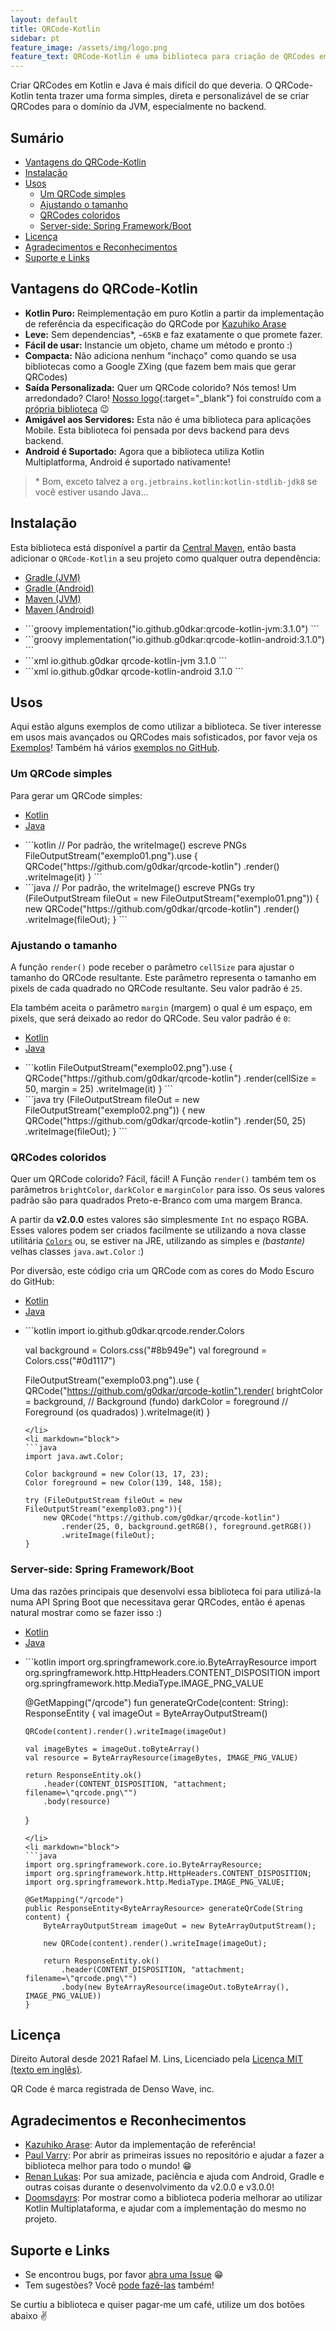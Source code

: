 ```yaml
---
layout: default
title: QRCode-Kotlin
sidebar: pt
feature_image: /assets/img/logo.png
feature_text: QRCode-Kotlin é uma biblioteca para criação de QRCodes em Kotlin e Java
---
```

Criar QRCodes em Kotlin e Java é mais difícil do que deveria. O QRCode-Kotlin tenta trazer uma forma simples, direta e
personalizável de se criar QRCodes para o domínio da JVM, especialmente no backend.

## Sumário

<!-- toc -->

- [Vantagens do QRCode-Kotlin](#vantagens-do-qrcode-kotlin)
- [Instalação](#instalação)
- [Usos](#usos)
  * [Um QRCode simples](#um-qrcode-simples)
  * [Ajustando o tamanho](#ajustando-o-tamanho)
  * [QRCodes coloridos](#qrcodes-coloridos)
  * [Server-side: Spring Framework/Boot](#server-side-spring-frameworkboot)
- [Licença](#licença)
- [Agradecimentos e Reconhecimentos](#agradecimentos-e-reconhecimentos)
- [Suporte e Links](#suporte-e-links)

<!-- tocstop -->

## Vantagens do QRCode-Kotlin

* **Kotlin Puro:** Reimplementação em puro Kotlin a partir da implementação de referência da especificação do QRCode
  por [Kazuhiko Arase](https://github.com/kazuhikoarase/qrcode-generator)
* **Leve:** Sem dependencias*, `~65KB` e faz exatamente o que promete fazer.
* **Fácil de usar:** Instancie um objeto, chame um método e pronto :)
* **Compacta:** Não adiciona nenhum "inchaço" como quando se usa bibliotecas como a Google ZXing (que fazem bem mais que
  gerar QRCodes)
* **Saída Personalizada:** Quer um QRCode colorido? Nós temos! Um arredondado? Claro! [Nosso logo](/assets/img/logo.png){:target="_blank"}
  foi construído com a [própria biblioteca](https://github.com/g0dkar/qrcode-kotlin/blob/main/examples/kotlin/src/main/kotlin/QRCodeKotlinLogo.kt) 😉
* **Amigável aos Servidores:** Esta não é uma biblioteca para aplicações Mobile. Esta biblioteca foi pensada por devs
  backend para devs backend.
* **Android é Suportado:** Agora que a biblioteca utiliza Kotlin Multiplatforma, Android é suportado nativamente!

>\* Bom, exceto talvez a `org.jetbrains.kotlin:kotlin-stdlib-jdk8` se você estiver usando Java...

## Instalação

Esta biblioteca está disponível a partir da [Central Maven](https://search.maven.org/artifact/io.github.g0dkar/qrcode-kotlin/3.1.0/qrcode-kotlin),
então basta adicionar o `QRCode-Kotlin` a seu projeto como qualquer outra dependência:

<ul class="tab" data-tab="736c69e9-16ec-4d21-b16b-0f2ed22bcfcf" data-name="deps">
    <li class="active"><a href="#">Gradle (JVM)</a></li>
    <li><a href="#">Gradle (Android)</a></li>
    <li><a href="#">Maven (JVM)</a></li>
    <li><a href="#">Maven (Android)</a></li>
</ul>
<ul class="tab-content" id="736c69e9-16ec-4d21-b16b-0f2ed22bcfcf" data-name="deps">
<li class="active" markdown="block">
```groovy
implementation("io.github.g0dkar:qrcode-kotlin-jvm:3.1.0")
```
</li>
<li markdown="block">
```groovy
implementation("io.github.g0dkar:qrcode-kotlin-android:3.1.0")
```
</li>
<li markdown="block">
```xml
<dependency>
    <groupId>io.github.g0dkar</groupId>
    <artifactId>qrcode-kotlin-jvm</artifactId>
    <version>3.1.0</version>
</dependency>
```
</li>
<li markdown="block">
```xml
<dependency>
    <groupId>io.github.g0dkar</groupId>
    <artifactId>qrcode-kotlin-android</artifactId>
    <version>3.1.0</version>
</dependency>
```
</li>
</ul>

## Usos

Aqui estão alguns exemplos de como utilizar a biblioteca. Se tiver interesse em usos mais avançados ou QRCodes mais
sofisticados, por favor veja os [Exemplos](/exemplos)! Também há vários [exemplos no GitHub](https://github.com/g0dkar/qrcode-kotlin/tree/main/examples).

### Um QRCode simples

Para gerar um QRCode simples:

<ul class="tab" data-tab="900b518b-69c9-470b-80ca-8573b8396a41" data-name="exemplo01">
    <li class="active"><a href="#">Kotlin</a></li>
    <li><a href="#">Java</a></li>
</ul>
<ul class="tab-content" id="900b518b-69c9-470b-80ca-8573b8396a41" data-name="exemplo01">
<li class="active" markdown="block">
```kotlin
// Por padrão, the writeImage() escreve PNGs
FileOutputStream("exemplo01.png").use {
    QRCode("https://github.com/g0dkar/qrcode-kotlin")
        .render()
        .writeImage(it)
}
```
</li>
<li markdown="block">
```java
// Por padrão, the writeImage() escreve PNGs
try (FileOutputStream fileOut = new FileOutputStream("exemplo01.png")) {
    new QRCode("https://github.com/g0dkar/qrcode-kotlin")
        .render()
        .writeImage(fileOut);
}
```
</li>
</ul>

### Ajustando o tamanho

A função `render()` pode receber o parâmetro `cellSize` para ajustar o tamanho do QRCode resultante. Este parâmetro
representa o tamanho em pixels de cada quadrado no QRCode resultante. Seu valor padrão é `25`.

Ela também aceita o parâmetro `margin` (margem) o qual é um espaço, em pixels, que será deixado ao redor do QRCode.
Seu valor padrão é `0`:

<ul class="tab" data-tab="2ca78d92-b6cd-40dd-8b1c-ec031b180a8b" data-name="exemplo02">
    <li class="active"><a href="#">Kotlin</a></li>
    <li><a href="#">Java</a></li>
</ul>
<ul class="tab-content" id="2ca78d92-b6cd-40dd-8b1c-ec031b180a8b" data-name="exemplo02">
<li class="active" markdown="block">
```kotlin
FileOutputStream("exemplo02.png").use {
    QRCode("https://github.com/g0dkar/qrcode-kotlin")
        .render(cellSize = 50, margin = 25)
        .writeImage(it)
}
```
</li>
<li markdown="block">
```java
try (FileOutputStream fileOut = new FileOutputStream("exemplo02.png")) {
    new QRCode("https://github.com/g0dkar/qrcode-kotlin")
        .render(50, 25)
        .writeImage(fileOut);
}
```
</li>
</ul>

### QRCodes coloridos

Quer um QRCode colorido? Fácil, fácil! A Função `render()` também tem os parâmetros `brightColor`, `darkColor` e
`marginColor` para isso. Os seus valores padrão são para quadrados Preto-e-Branco com uma margem Branca.

A partir da **v2.0.0** estes valores são simplesmente `Int` no espaço RGBA. Esses valores podem ser criados
facilmente se utilizando a nova classe utilitária [`Colors`](https://github.com/g0dkar/qrcode-kotlin/blob/main/src/commonMain/kotlin/io/github/g0dkar/qrcode/render/Colors.kt)
ou, se estiver na JRE, utilizando as simples e _(bastante)_ velhas classes `java.awt.Color` :)

Por diversão, este código cria um QRCode com as cores do Modo Escuro do GitHub:

<ul class="tab" data-tab="7c04714b-8dd3-47ed-90cb-0baaf44d8daa" data-name="exemplo03">
    <li class="active"><a href="#">Kotlin</a></li>
    <li><a href="#">Java</a></li>
</ul>
<ul class="tab-content" id="7c04714b-8dd3-47ed-90cb-0baaf44d8daa" data-name="exemplo03">
<li class="active" markdown="block">
```kotlin
import io.github.g0dkar.qrcode.render.Colors

val background = Colors.css("#8b949e")
val foreground = Colors.css("#0d1117")

FileOutputStream("exemplo03.png").use {
    QRCode("https://github.com/g0dkar/qrcode-kotlin").render(
        brightColor = background, // Background (fundo)
        darkColor = foreground    // Foreground (os quadrados)
    ).writeImage(it)
}
```
</li>
<li markdown="block">
```java
import java.awt.Color;

Color background = new Color(13, 17, 23);
Color foreground = new Color(139, 148, 158);

try (FileOutputStream fileOut = new FileOutputStream("exemplo03.png")){
    new QRCode("https://github.com/g0dkar/qrcode-kotlin")
        .render(25, 0, background.getRGB(), foreground.getRGB())
        .writeImage(fileOut);
}
```
</li>
</ul>

### Server-side: Spring Framework/Boot

Uma das razões principais que desenvolvi essa biblioteca foi para utilizá-la numa API Spring Boot que necessitava
gerar QRCodes, então é apenas natural mostrar como se fazer isso :)

<ul class="tab" data-tab="013583aa-c7bd-48a8-9d9f-d463669ac699" data-name="exemplo04">
    <li class="active"><a href="#">Kotlin</a></li>
    <li><a href="#">Java</a></li>
</ul>
<ul class="tab-content" id="013583aa-c7bd-48a8-9d9f-d463669ac699" data-name="exemplo04">
<li class="active" markdown="block">
```kotlin
import org.springframework.core.io.ByteArrayResource
import org.springframework.http.HttpHeaders.CONTENT_DISPOSITION
import org.springframework.http.MediaType.IMAGE_PNG_VALUE

@GetMapping("/qrcode")
fun generateQrCode(content: String): ResponseEntity<ByteArrayResource> {
val imageOut = ByteArrayOutputStream()

    QRCode(content).render().writeImage(imageOut)

    val imageBytes = imageOut.toByteArray()
    val resource = ByteArrayResource(imageBytes, IMAGE_PNG_VALUE)

    return ResponseEntity.ok()
        .header(CONTENT_DISPOSITION, "attachment; filename=\"qrcode.png\"")
        .body(resource)
}
```
</li>
<li markdown="block">
```java
import org.springframework.core.io.ByteArrayResource;
import org.springframework.http.HttpHeaders.CONTENT_DISPOSITION;
import org.springframework.http.MediaType.IMAGE_PNG_VALUE;

@GetMapping("/qrcode")
public ResponseEntity<ByteArrayResource> generateQrCode(String content) {
    ByteArrayOutputStream imageOut = new ByteArrayOutputStream();

    new QRCode(content).render().writeImage(imageOut);

    return ResponseEntity.ok()
        .header(CONTENT_DISPOSITION, "attachment; filename=\"qrcode.png\"")
        .body(new ByteArrayResource(imageOut.toByteArray(), IMAGE_PNG_VALUE))
}
```
</li>
</ul>

## Licença

Direito Autoral desde 2021 Rafael M. Lins, Licenciado pela [Licença MIT (texto em inglês)](https://rafaellins.mit-license.org/2021/).

QR Code é marca registrada de Denso Wave, inc.

## Agradecimentos e Reconhecimentos

* [Kazuhiko Arase](https://github.com/kazuhikoarase): Autor da implementação de referência!
* [Paul Varry](https://github.com/pvarry): Por abrir as primeiras issues no repositório e ajudar a fazer a biblioteca
  melhor para todo o mundo! 😁
* [Renan Lukas](https://github.com/RenanLukas): Por sua amizade, paciência e ajuda com Android, Gradle e outras coisas
  durante o desenvolvimento da v2.0.0 e v3.0.0!
* [Doomsdayrs](https://github.com/Doomsdayrs): Por mostrar como a biblioteca poderia melhorar ao utilizar Kotlin
  Multiplataforma, e ajudar com a implementação do mesmo no projeto.

## Suporte e Links

* Se encontrou bugs, por
  favor [abra uma Issue](https://github.com/g0dkar/qrcode-kotlin/issues/new?assignees=g0dkar&labels=bug&template=bug_report.md&title=)
  😁
* Tem sugestões?
  Você [pode fazê-las](https://github.com/g0dkar/qrcode-kotlin/issues/new?assignees=&labels=&template=feature_request.md&title=)
  também!

Se curtiu a biblioteca e quiser pagar-me um café, utilize um dos botões abaixo ✌️
